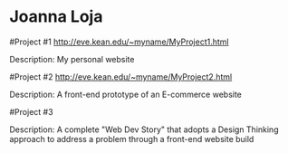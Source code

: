 # Joanna Loja

#Project #1
http://eve.kean.edu/~myname/MyProject1.html

Description: My personal website

#Project #2
http://eve.kean.edu/~myname/MyProject2.html

Description: A front-end prototype of an E-commerce website

#Project #3


Description: A complete "Web Dev Story" that adopts a Design Thinking approach to address a problem through a front-end website build
